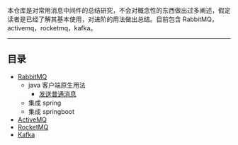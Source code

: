 


本仓库是对常用消息中间件的总结研究，不会对概念性的东西做出过多阐述，假定读者是已经了解其基本使用，对进阶的用法做出总结。目前包含 RabbitMQ，activemq，rocketmq，kafka。


****
## 目录

* [RabbitMQ](#RabbitMQ)
    * java 客户端原生用法
        * [发送普通消息](https://github.com/pleuvoir/mq-research/tree/master/source/rabbitmq/rabbitmq-native/src/main/java/io/github/pleuvoir/normal)
    * 集成 spring 
    * 集成 springboot 
* [ActiveMQ](#ActiveMQ)
* [RocketMQ](#RocketMQ)
* [Kafka](#Kafka)
